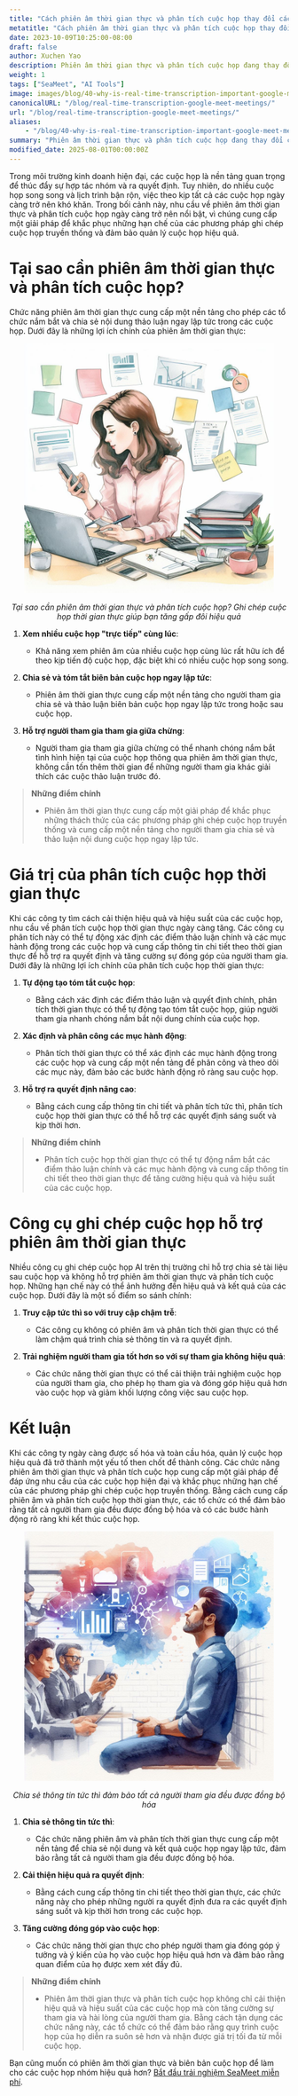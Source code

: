 ```yaml
---
title: "Cách phiên âm thời gian thực và phân tích cuộc họp thay đổi các cuộc họp Google Meet"
metatitle: "Cách phiên âm thời gian thực và phân tích cuộc họp thay đổi các cuộc họp Google Meet"
date: 2023-10-09T10:25:00-08:00
draft: false
author: Xuchen Yao
description: Phiên âm thời gian thực và phân tích cuộc họp đang thay đổi cách thức hoạt động của các cuộc họp. Chúng không chỉ cải thiện hiệu quả cuộc họp, cung cấp thông tin chi tiết tức thì, thúc đẩy ra quyết định nhanh chóng mà còn tăng cường sự tham gia của người tham dự, đảm bảo sự thành công của các cuộc họp kinh doanh hiện đại.
weight: 1
tags: ["SeaMeet", "AI Tools"]
image: images/blog/40-why-is-real-time-transcription-important-google-meet-meetings/40-why-is-real-time-transcription-important-google-meet-meetings.jpeg
canonicalURL: "/blog/real-time-transcription-google-meet-meetings/"
url: "/blog/real-time-transcription-google-meet-meetings/"
aliases:
    - "/blog/40-why-is-real-time-transcription-important-google-meet-meetings/"
summary: "Phiên âm thời gian thực và phân tích cuộc họp đang thay đổi cách thức hoạt động của các cuộc họp. Chúng không chỉ cải thiện hiệu quả cuộc họp, cung cấp thông tin chi tiết tức thì, thúc đẩy ra quyết định nhanh chóng mà còn tăng cường sự tham gia của người tham dự, đảm bảo sự thành công của các cuộc họp kinh doanh hiện đại."
modified_date: 2025-08-01T00:00:00Z
---
```


Trong môi trường kinh doanh hiện đại, các cuộc họp là nền tảng quan trọng để thúc đẩy sự hợp tác nhóm và ra quyết định. Tuy nhiên, do nhiều cuộc họp song song và lịch trình bận rộn, việc theo kịp tất cả các cuộc họp ngày càng trở nên khó khăn. Trong bối cảnh này, nhu cầu về phiên âm thời gian thực và phân tích cuộc họp ngày càng trở nên nổi bật, vì chúng cung cấp một giải pháp để khắc phục những hạn chế của các phương pháp ghi chép cuộc họp truyền thống và đảm bảo quản lý cuộc họp hiệu quả.

# Tại sao cần phiên âm thời gian thực và phân tích cuộc họp?

Chức năng phiên âm thời gian thực cung cấp một nền tảng cho phép các tổ chức nắm bắt và chia sẻ nội dung thảo luận ngay lập tức trong các cuộc họp. Dưới đây là những lợi ích chính của phiên âm thời gian thực:

<center>
<img height="450px" src="/images/blog/40-why-is-real-time-transcription-important-google-meet-meetings/1-the-power-of-real-time-meeting-analytics-multitasking.jpeg" alt="Tại sao cần phiên âm thời gian thực và phân tích cuộc họp? Lợi ích của phiên âm thời gian thực"/>

*Tại sao cần phiên âm thời gian thực và phân tích cuộc họp? Ghi chép cuộc họp thời gian thực giúp bạn tăng gấp đôi hiệu quả*
</center>


1. **Xem nhiều cuộc họp "trực tiếp" cùng lúc**:
    - Khả năng xem phiên âm của nhiều cuộc họp cùng lúc rất hữu ích để theo kịp tiến độ cuộc họp, đặc biệt khi có nhiều cuộc họp song song.

2. **Chia sẻ và tóm tắt biên bản cuộc họp ngay lập tức**:
    - Phiên âm thời gian thực cung cấp một nền tảng cho người tham gia chia sẻ và thảo luận biên bản cuộc họp ngay lập tức trong hoặc sau cuộc họp.

3. **Hỗ trợ người tham gia tham gia giữa chừng**:
    - Người tham gia tham gia giữa chừng có thể nhanh chóng nắm bắt tình hình hiện tại của cuộc họp thông qua phiên âm thời gian thực, không cần tốn thêm thời gian để những người tham gia khác giải thích các cuộc thảo luận trước đó.

> **Những điểm chính**
>
> - Phiên âm thời gian thực cung cấp một giải pháp để khắc phục những thách thức của các phương pháp ghi chép cuộc họp truyền thống và cung cấp một nền tảng cho người tham gia chia sẻ và thảo luận nội dung cuộc họp ngay lập tức.


# Giá trị của phân tích cuộc họp thời gian thực

Khi các công ty tìm cách cải thiện hiệu quả và hiệu suất của các cuộc họp, nhu cầu về phân tích cuộc họp thời gian thực ngày càng tăng. Các công cụ phân tích này có thể tự động xác định các điểm thảo luận chính và các mục hành động trong các cuộc họp và cung cấp thông tin chi tiết theo thời gian thực để hỗ trợ ra quyết định và tăng cường sự đóng góp của người tham gia. Dưới đây là những lợi ích chính của phân tích cuộc họp thời gian thực:

1. **Tự động tạo tóm tắt cuộc họp**:
    - Bằng cách xác định các điểm thảo luận và quyết định chính, phân tích thời gian thực có thể tự động tạo tóm tắt cuộc họp, giúp người tham gia nhanh chóng nắm bắt nội dung chính của cuộc họp.

2. **Xác định và phân công các mục hành động**:
    - Phân tích thời gian thực có thể xác định các mục hành động trong các cuộc họp và cung cấp một nền tảng để phân công và theo dõi các mục này, đảm bảo các bước hành động rõ ràng sau cuộc họp.

3. **Hỗ trợ ra quyết định nâng cao**:
    - Bằng cách cung cấp thông tin chi tiết và phân tích tức thì, phân tích cuộc họp thời gian thực có thể hỗ trợ các quyết định sáng suốt và kịp thời hơn.

> **Những điểm chính**
>
> - Phân tích cuộc họp thời gian thực có thể tự động nắm bắt các điểm thảo luận chính và các mục hành động và cung cấp thông tin chi tiết theo thời gian thực để tăng cường hiệu quả và hiệu suất của các cuộc họp.

# Công cụ ghi chép cuộc họp hỗ trợ phiên âm thời gian thực

Nhiều công cụ ghi chép cuộc họp AI trên thị trường chỉ hỗ trợ chia sẻ tài liệu sau cuộc họp và không hỗ trợ phiên âm thời gian thực và phân tích cuộc họp. Những hạn chế này có thể ảnh hưởng đến hiệu quả và kết quả của các cuộc họp. Dưới đây là một số điểm so sánh chính:

1. **Truy cập tức thì so với truy cập chậm trễ**:
    - Các công cụ không có phiên âm và phân tích thời gian thực có thể làm chậm quá trình chia sẻ thông tin và ra quyết định.

2. **Trải nghiệm người tham gia tốt hơn so với sự tham gia không hiệu quả**:
    - Các chức năng thời gian thực có thể cải thiện trải nghiệm cuộc họp của người tham gia, cho phép họ tham gia và đóng góp hiệu quả hơn vào cuộc họp và giảm khối lượng công việc sau cuộc họp.

# Kết luận

Khi các công ty ngày càng được số hóa và toàn cầu hóa, quản lý cuộc họp hiệu quả đã trở thành một yếu tố then chốt để thành công. Các chức năng phiên âm thời gian thực và phân tích cuộc họp cung cấp một giải pháp để đáp ứng nhu cầu của các cuộc họp hiện đại và khắc phục những hạn chế của các phương pháp ghi chép cuộc họp truyền thống. Bằng cách cung cấp phiên âm và phân tích cuộc họp thời gian thực, các tổ chức có thể đảm bảo rằng tất cả người tham gia đều được đồng bộ hóa và có các bước hành động rõ ràng khi kết thúc cuộc họp.

<center>
<img height="450px" src="/images/blog/40-why-is-real-time-transcription-important-google-meet-meetings/2-real-time-meeting-analytics-enhance-productivity.jpeg" alt="Chia sẻ thông tin tức thì đảm bảo tất cả người tham gia đều được đồng bộ hóa"/>

*Chia sẻ thông tin tức thì đảm bảo tất cả người tham gia đều được đồng bộ hóa*
</center>


1. **Chia sẻ thông tin tức thì**:
    - Các chức năng phiên âm và phân tích thời gian thực cung cấp một nền tảng để chia sẻ nội dung và kết quả cuộc họp ngay lập tức, đảm bảo rằng tất cả người tham gia đều được đồng bộ hóa.

2. **Cải thiện hiệu quả ra quyết định**:
    - Bằng cách cung cấp thông tin chi tiết theo thời gian thực, các chức năng này cho phép những người ra quyết định đưa ra các quyết định sáng suốt và kịp thời hơn trong các cuộc họp.

3. **Tăng cường đóng góp vào cuộc họp**:
    - Các chức năng thời gian thực cho phép người tham gia đóng góp ý tưởng và ý kiến của họ vào cuộc họp hiệu quả hơn và đảm bảo rằng quan điểm của họ được xem xét đầy đủ.

> **Những điểm chính**
>
> - Phiên âm thời gian thực và phân tích cuộc họp không chỉ cải thiện hiệu quả và hiệu suất của các cuộc họp mà còn tăng cường sự tham gia và hài lòng của người tham gia. Bằng cách tận dụng các chức năng này, các tổ chức có thể đảm bảo rằng quy trình cuộc họp của họ diễn ra suôn sẻ hơn và nhận được giá trị tối đa từ mỗi cuộc họp.


Bạn cũng muốn có phiên âm thời gian thực và biên bản cuộc họp để làm cho các cuộc họp nhóm hiệu quả hơn? [Bắt đầu trải nghiệm SeaMeet miễn phí](https://meet.seasalt.ai/?utm_source=blog).